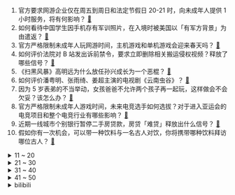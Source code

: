 1. 官方要求网游企业仅在周五到周日和法定节假日 20-21 时，向未成年人提供 1 小时服务，将有何影响？ [:link:](https://www.zhihu.com/question/483554401)
2. 如何看待中国学生因手机存有军训照片，在入境时被美国以「有军方背景」为由遣返？ [:link:](https://www.zhihu.com/question/483577764)
3. 官方严格限制未成年人玩网游时间，主机游戏和单机游戏会迎来春天吗？ [:link:](https://www.zhihu.com/question/483567494)
4. 如何评价法院对 B 站发出诉前禁令，要求立即删除相关搬运侵权视频？释放了哪些信号？ [:link:](https://www.zhihu.com/question/483590701)
5. 《扫黑风暴》高明远为什么放任孙兴成长为一个恶棍？ [:link:](https://www.zhihu.com/question/482681907)
6. 如何评价潘粤明、张雨绮、姜超主演的电视剧《云南虫谷》？ [:link:](https://www.zhihu.com/question/483298881)
7. 因为 5 岁表弟的不当举动，女孩爸爸不允许两个孩子再一起玩，这样做会不会欠妥？该怎么办？ [:link:](https://www.zhihu.com/question/482758106)
8. 官方严格限制未成年人游戏时间，未来电竞选手如何选拔？对于进入亚运会的电竞项目和整个电竞行业有哪些影响？ [:link:](https://www.zhihu.com/question/483564836)
9. 近期一线城市个别银行暂停二手房贷款，房贷「难贷」释放出什么信号？ [:link:](https://www.zhihu.com/question/483457172)
10. 假如你有一次机会，可以带一种饮料与一名古人对饮，你将携带哪种饮料拜访哪位古人？ [:link:](https://www.zhihu.com/question/457665322)
<details>
<summary>11 ~ 20</summary>

11. 考上教师编后觉得不快乐，该不该辞职？ [:link:](https://www.zhihu.com/question/483177181)
12. 如何看待《当代生物学》最新研究称「越胖，运动减肥越难」？ [:link:](https://www.zhihu.com/question/483418242)
13. S11 冒泡赛 WE vs RNG，你觉得谁能赢？ [:link:](https://www.zhihu.com/question/483435675)
14. 新研究称，新冠病毒几乎一周变异一次，变异速度比此前估计的高 50% 以上，新冠疫情将有哪些趋势？ [:link:](https://www.zhihu.com/question/483465513)
15. 大学生有没有必要交医保？ [:link:](https://www.zhihu.com/question/30437230)
16. 如何看待某律所招聘律师助理，要求会做3-5人的饭？ [:link:](https://www.zhihu.com/question/483503699)
17. 为何《披荆斩棘的哥哥》中的哥哥们看起来都不怎么爱训练？ [:link:](https://www.zhihu.com/question/479714832)
18. 如何看待小米员工称，雷军给小米开创了「996 工作制」，后来被其他互联网公司效仿？ [:link:](https://www.zhihu.com/question/483349457)
19. 如何不动声色地提高自身颜值？ [:link:](https://www.zhihu.com/question/41761929)
20. 游戏《黑神话：悟空》的土地公为什么做的那么丑？ [:link:](https://www.zhihu.com/question/481780732)
</details>
<details>
<summary>21 ~ 30</summary>

21. iPhone 13 或将支持低轨道卫星通讯，这意味着什么？将会给手机使用带来哪些便利？ [:link:](https://www.zhihu.com/question/483462951)
22. 2021 年中秋国庆双节都加班，可拿 24 天的日工资，你会选择在节假日加班多挣钱吗？ [:link:](https://www.zhihu.com/question/483528867)
23. 教育部明确可安排教师弹性上下班，对课后服务教师给予补助，将会对教师行业产生哪些影响？ [:link:](https://www.zhihu.com/question/483447659)
24. 人类进化这么长的时间，进化出了什么攻击性器官?难道只是靠着智商高吗？ [:link:](https://www.zhihu.com/question/482188465)
25. 当下 90 后成为购房主力，你觉得促使年轻人早买房的因素有哪些？ [:link:](https://www.zhihu.com/question/482387758)
26. 北京环球影城的开业会对上海迪士尼乐园产生冲击吗？哪个会更受游客欢迎？ [:link:](https://www.zhihu.com/question/482950672)
27. 互联网大厂中层（年薪大几十万百万）那种有 35 岁危机吗？ [:link:](https://www.zhihu.com/question/469434789)
28. 吴谢宇谈作案细节，称妈妈像死前林黛玉，杀她是「想让她解脱」，如何从心理学角度分析他的自我剖析？ [:link:](https://www.zhihu.com/question/436433018)
29. 疯狂英语李阳前妻发视频指控李阳再度家暴女儿，若属实他需承担哪些后果？家暴真的只有 0 次和无数次吗？ [:link:](https://www.zhihu.com/question/483398713)
30. 资深游戏玩家看《失控玩家》是什么感受？ [:link:](https://www.zhihu.com/question/482942254)
</details>
<details>
<summary>31 ~ 40</summary>

31. 腾讯收购《博得之门 3》开发商、欧洲最大独立游戏工作室之一拉瑞安 30% 股份，会带来哪些影响？ [:link:](https://www.zhihu.com/question/483525932)
32. 有研究报告称每天坐 8 小时中风风险「高 7 倍」，医学角度分析为何风险增加这么多？你每天会坐多久？ [:link:](https://www.zhihu.com/question/483450680)
33. 我是今年考生，被一所好二本的法学专业录取，学法学真的会一毕业就失业吗？ [:link:](https://www.zhihu.com/question/476527713)
34. 如何看待安踏集团半年收益 228 亿元，稳居中国运动品牌第一？还有哪些信息值得关注？ [:link:](https://www.zhihu.com/question/482304339)
35. 下属不服从管理怎么办？ [:link:](https://www.zhihu.com/question/453644473)
36. 如何以“即使知道眼前这位落魄的少年将来会权倾天下，我也要向他退婚”为开头写一个故事？ [:link:](https://www.zhihu.com/question/461598262)
37. 如何看待 2021 LCK 夏季总决赛 DK 3:1 T1 夺冠并以一号种子身份晋级 S11？ [:link:](https://www.zhihu.com/question/481698067)
38. 动画 EVA《新世纪福音战士》主角他爸为什么会这样？人类补完计划的目的是什么？ [:link:](https://www.zhihu.com/question/438681670)
39. 有什么适合大学生的质量好的双肩包？ [:link:](https://www.zhihu.com/question/461323575)
40. 如何评价kanye west新专辑《donda》? [:link:](https://www.zhihu.com/question/483353167)
</details>
<details>
<summary>41 ~ 50</summary>

41. 小学教师资格证如何复习？具体内容都有什么呢？ [:link:](https://www.zhihu.com/question/463494512)
42. 如何以「我把男主养废了」为开头写一个故事？ [:link:](https://www.zhihu.com/question/437462244)
43. 一个女生不爱化妆，除了懒还有别的原因吗？ [:link:](https://www.zhihu.com/question/477564205)
44. 玩单机游戏开修改器是不是一种浪费游戏体验的行为？ [:link:](https://www.zhihu.com/question/479332867)
45. 为什么游戏圈似乎很多不玩《原神》的人说「感觉不如原神...画质」？这是什么梗？ [:link:](https://www.zhihu.com/question/478101437)
46. 如何评价梅西在巴黎首秀的表现？ [:link:](https://www.zhihu.com/question/483418197)
47. 有没有能让人get到张真源的图？ [:link:](https://www.zhihu.com/question/471572733)
48. 如何看待喀布尔机场事件中大量遇难者是被外国军人射杀？ [:link:](https://www.zhihu.com/question/483333335)
49. 省考准备一个月时间可以吗？ [:link:](https://www.zhihu.com/question/446438823)
50. 熬夜对皮肤的危害可逆吗? [:link:](https://www.zhihu.com/question/355037169)
</details><details>
<summary>bilibili</summary>

1. 回村的诱惑（1） [:link:](//www.bilibili.com/video/BV1f3411B7Bx)
2. 白嫖香不香？130W跑分的电脑抽奖，仅限B站。 [:link:](//www.bilibili.com/video/BV1Lf4y1N7vN)
3. 咯咯哒哒哒哒！！！！！ [:link:](//www.bilibili.com/video/BV1PQ4y127Xp)
4. 蜘蛛侠：这是新的蛛网发射器 [:link:](//www.bilibili.com/video/BV1iQ4y117Yc)
5. 被人肉威胁，要给我50w封口费，批评槟榔广告火了之后，我所遭遇的威逼利诱！ [:link:](//www.bilibili.com/video/BV15b4y1m7iX)
6. 每天一遍，青春无极限！ [:link:](//www.bilibili.com/video/BV1Kh411W7Yp)
7. 人均400的星巴克自助？难吃到直呼退钱！【凭啥这么贵ep32-星巴克】 [:link:](//www.bilibili.com/video/BV1tf4y1N78J)
8. 假装忘记关投屏，让男朋友看到我手机里的内容… [:link:](//www.bilibili.com/video/BV17g411V71m)
9. 【warma】啊？你已经到门口了？！ [:link:](//www.bilibili.com/video/BV14q4y1U763)
10. up爆肝24小时，周杰伦新歌前奏续写完整版 [:link:](//www.bilibili.com/video/BV1oQ4y117Qc)
<details>
<summary>11 ~ 20</summary>

11. 这两个男人突然来我家，学魔性舞蹈拦都拦不住？？ [:link:](//www.bilibili.com/video/BV1XU4y1j7fu)
12. 《原神》宵宫手书「烟花易逝，人情长存」 [:link:](//www.bilibili.com/video/BV1vL4114779)
13. bug多又怎么样！但是它能运行啊！用代码还原《愤怒的小鸟》 [:link:](//www.bilibili.com/video/BV1av411A7AP)
14. 离谱！扭蛋机出现惊天BUG连出switch大奖！！ [:link:](//www.bilibili.com/video/BV1CL41147su)
15. 社 交 牛 逼 症 ！ [:link:](//www.bilibili.com/video/BV1KU4y1772t)
16. 《原神》角色演示-「九条裟罗：雷闪之志」 [:link:](//www.bilibili.com/video/BV1Wg411L7xy)
17. 大作回归！黑马遍地！2021年10月新番导视！【泛式】 [:link:](//www.bilibili.com/video/BV1CM4y1379X)
18. 某 圈 乱 象 ❌ [:link:](//www.bilibili.com/video/BV1V44y1C7DZ)
19. 《打人模拟器》玩过没？ [:link:](//www.bilibili.com/video/BV1CL41147FQ)
20. 《软 桃 硬 吃》 [:link:](//www.bilibili.com/video/BV1qf4y1N7ZJ)
</details>
<details>
<summary>21 ~ 30</summary>

21. 第1期（上）36组唱作人落户有谱村【我的音乐你听吗】 [:link:](//www.bilibili.com/video/BV1AM4y1572g)
22. 达成进度：永恒的伙伴！ [:link:](//www.bilibili.com/video/BV1pg411L7pm)
23. 【龙女仆/重制版】打工奇遇（赵丽蓉巩汉林小品） [:link:](//www.bilibili.com/video/BV1t44y1C7D1)
24. 非 自 然 派 蒙 【第一集】 [:link:](//www.bilibili.com/video/BV1zL4y1Y7jv)
25. 女主持 : 为什么你们四个人长了八张嘴 ！！！ [:link:](//www.bilibili.com/video/BV1Uq4y1K7ED)
26. 新概念妹妹！独生子的我竟有了个二次元妹妹！ [:link:](//www.bilibili.com/video/BV19v411A7At)
27. 火柴人 VS 我的世界系列 第二十五集 终极武器 [:link:](//www.bilibili.com/video/BV1Z3411B7r3)
28. 结婚七年，没激情了。 [:link:](//www.bilibili.com/video/BV1UQ4y117hx)
29. 2米巨型稻试种成功！“袁老的禾下乘凉梦成真了” [:link:](//www.bilibili.com/video/BV1fv411A7BZ)
30. 听说你们都想听慢羊羊说“你放屁”【高全胜】 [:link:](//www.bilibili.com/video/BV1LP4y1W7aX)
</details>
<details>
<summary>31 ~ 40</summary>

31. 行车路上的美食，五香猪蹄配焖面，太香了 [:link:](//www.bilibili.com/video/BV1G64y1Y7r9)
32. 人 类 高 质 量 老 六 [:link:](//www.bilibili.com/video/BV1uq4y1D7c2)
33. 吃完的龙虾不要丢 裹上油漆 钢铁直男馋哭了 [:link:](//www.bilibili.com/video/BV1Xb4y1m7bN)
34. 我下墓了 [:link:](//www.bilibili.com/video/BV1cL411878R)
35. 如果海水淹没整个地球，你需要知道在哪里登船，几千万个面的地球模型，这是全网超过1000万播放的第二季 [:link:](//www.bilibili.com/video/BV1dP4y1p7RH)
36. 帅小伙去市场买海鲜请兄弟吃海鲜大咖，老板：有备而来... [:link:](//www.bilibili.com/video/BV1564y1Y7RY)
37. 这西瓜凭什么卖我150元？掀开一看，我直接傻眼了(｡ì _ í｡) [:link:](//www.bilibili.com/video/BV1ov411A7u1)
38. 当玩家每死亡一次，怪物的血量就会「永久翻倍」！ [:link:](//www.bilibili.com/video/BV1FQ4y127zj)
39. 史上最离谱随机挑战！居然随机到去欣小萌家蹭饭...【第二期】 [:link:](//www.bilibili.com/video/BV1Hq4y1D7MR)
40. 跟大家讲讲我跟老婆的故事 [:link:](//www.bilibili.com/video/BV1EU4y1771K)
</details>
<details>
<summary>41 ~ 50</summary>

41. 当BOSS与玩家的地位对换！ [:link:](//www.bilibili.com/video/BV1NU4y1774a)
42. 【原神】三 神 鼎 立  👀（百草园警告） [:link:](//www.bilibili.com/video/BV1xf4y1N7dj)
43. 蚌埠住了！你根本想不到有多生草！ [:link:](//www.bilibili.com/video/BV1bf4y1G7MK)
44. 成为自己的信徒！童声超震撼合唱《Believer》太鼓舞人心了！ [:link:](//www.bilibili.com/video/BV1sf4y1N7RH)
45. 《 绝 世 美 男 》 [:link:](//www.bilibili.com/video/BV1H44y1C7RX)
46. 吵个架都能被杀？结婚之前一定要擦亮双眼！ [:link:](//www.bilibili.com/video/BV18f4y1H798)
47. 找 茬 专 家 [:link:](//www.bilibili.com/video/BV17h411W7QX)
48. 阴 间 人 方 块 [:link:](//www.bilibili.com/video/BV1zb4y1m7n4)
49. 新 · 武大郎传奇！   【3D版倒放挑战】 [:link:](//www.bilibili.com/video/BV1zQ4y117Kc)
50. 全网首吃顶级尤物“龙鳗”，生性凶猛，但好吃得停不下来 [:link:](//www.bilibili.com/video/BV1Df4y1N7Vf)
</details>
<details>
<summary>51 ~ 60</summary>

51. 一个百万UP主的自觉 [:link:](//www.bilibili.com/video/BV1HQ4y1h7jR)
52. 当 代 青 年 开 学 现 状 [:link:](//www.bilibili.com/video/BV1y3411B7kK)
53. 无脸羊引发的家庭矛盾！ [:link:](//www.bilibili.com/video/BV1Hf4y1N7So)
54. 当玩家可以建造「TNT传送门」!! [:link:](//www.bilibili.com/video/BV1Sb4y1m7My)
55. 我做了世界上最大的橡皮筋枪 [:link:](//www.bilibili.com/video/BV1Wg411L7Fu)
56. 【吸奇侠】《九品芝麻官》聊原型、梗、官场争斗，千古奇冤由谁做主？ [:link:](//www.bilibili.com/video/BV11L41147Ja)
57. 开 学 赶 作 业 现 状 [:link:](//www.bilibili.com/video/BV1Aq4y1T792)
58. 乌 鸦 坐 飞 机！【汽油桶快乐阴人流#14】 [:link:](//www.bilibili.com/video/BV15L4y1Y7oN)
59. 翻译翻译，什么叫国际巨片！ [:link:](//www.bilibili.com/video/BV1kv411A7aJ)
60. 燃炸！爸妈竟然和我一起演奏《unravel》 [:link:](//www.bilibili.com/video/BV15M4y1V7Fj)
</details>
<details>
<summary>61 ~ 70</summary>

61. 既能辅助队友 又能辅助对手的辅助 [:link:](//www.bilibili.com/video/BV1PM4y157n4)
62. 开 学 补 作 业 现 状 [:link:](//www.bilibili.com/video/BV1Pf4y1H7V6)
63. 印度：你这不是欺负老实人吗！ [:link:](//www.bilibili.com/video/BV1nq4y1U7RW)
64. 13发布前，我们首发了iPhone12 的深度评测丨带你重新认识iPhone12系列（下） [:link:](//www.bilibili.com/video/BV12P4y1p7Cf)
65. 大豆之死2：世界四大粮商做空中国，粮食大战一触即发 [:link:](//www.bilibili.com/video/BV1r64y1a7ae)
66. 《可露希尔的秘密档案》10话：罗德岛心脏——控制中枢② [:link:](//www.bilibili.com/video/BV1My4y1G7PP)
67. 为什么我不赞同大连日本街 [:link:](//www.bilibili.com/video/BV18U4y1j7TV)
68. 太惨了！刘醒妻子出轨！生意失败！9.2分港产抗日剧《义海豪情》P4 [:link:](//www.bilibili.com/video/BV1Rq4y1K7up)
69. 【内鬼对线】"体 育 老 师 今 天 有 事" [:link:](//www.bilibili.com/video/BV1bg411L74b)
70. 你敢相信这是5岁的小朋友？ [:link:](//www.bilibili.com/video/BV1ky4y1G788)
</details>
<details>
<summary>71 ~ 80</summary>

71. 【瞎拍日记】蒂法礼服COS拍摄VLOG！ [:link:](//www.bilibili.com/video/BV1ph411W7HL)
72. 梦幻联动！朝烟和Vicky宣宣合唱Someone You Loved:) [:link:](//www.bilibili.com/video/BV1Gq4y1u7i2)
73. 千万别让我女朋友看到这个视频，会死人的 [:link:](//www.bilibili.com/video/BV17q4y1U7TF)
74. 在摩天轮上跟她求婚啦 [:link:](//www.bilibili.com/video/BV1BA411c7Pi)
75. 我最喜欢拉屎啦！！ [:link:](//www.bilibili.com/video/BV1CQ4y117HV)
76. 一个赞做一个碗，应该不会有人看到吧吧吧吧！ [:link:](//www.bilibili.com/video/BV1o64y1a7JL)
77. 【鬼谷说】心脏与血液（其二）：天演之道 存乎一心 [:link:](//www.bilibili.com/video/BV1XA411c7nZ)
78. 我为杰伦写了这首新歌… [:link:](//www.bilibili.com/video/BV1V44y187Eo)
79. 哎！这个一看书就让人头大的时代… [:link:](//www.bilibili.com/video/BV18Q4y117Yv)
80. 厨师长教你：“糖醋里脊”的老式经典做法，酸甜可口，小孩最爱 [:link:](//www.bilibili.com/video/BV1Wg411L7Jx)
</details>
<details>
<summary>81 ~ 90</summary>

81. 当你穿上自己最帅的衣服 迎接自己得毕业典礼 [:link:](//www.bilibili.com/video/BV1YU4y1j7X6)
82. 自从我看到这个，我打算退出b站去赚钱了... [:link:](//www.bilibili.com/video/BV17y4y1G7qY)
83. 5岁脑瘫女孩挑战自己穿衣服，因动作慢还跟妈妈道歉，懂事得让人心疼 [:link:](//www.bilibili.com/video/BV1QM4y1V7FY)
84. 细菌爆表！0卡糖更胖！这就是网红水果茶？【老爸评测】 [:link:](//www.bilibili.com/video/BV1ih411W7zf)
85. 【开箱】在地上用酱油画3米长画！是什么体验？ [:link:](//www.bilibili.com/video/BV1uP4y1p7WB)
86. 人在美国如何当皇帝？【硬核狠人07】 [:link:](//www.bilibili.com/video/BV1kA411c7Ky)
87. 高质量反人类陷阱，毁灭吧哈哈哈哈！！！ [:link:](//www.bilibili.com/video/BV1NL41187xD)
88. 寿命极限 揭露残忍的自然选择真相【思维实验室】 [:link:](//www.bilibili.com/video/BV1u64y1Y7KQ)
89. 你搁这搁这呢？ [:link:](//www.bilibili.com/video/BV1rQ4y1h7SH)
90. 伊 藤 杀 回 来 了 [:link:](//www.bilibili.com/video/BV1Kq4y1T7Pw)
</details>
<details>
<summary>91 ~ 100</summary>

91. 澳大利亚网友买了件袋鼠装，终于等来了只小袋鼠 [:link:](//www.bilibili.com/video/BV18A411c7at)
92. 在中国讲阿根廷现状，我被老家的媒体报道了！ [:link:](//www.bilibili.com/video/BV1Lf4y1H7Lr)
93. 我的rap真是越来越溜了 [:link:](//www.bilibili.com/video/BV15g411V7SM)
94. 演员们的“哭戏”都卷起来吧！ [:link:](//www.bilibili.com/video/BV1qh411W7tB)
95. 粉丝裸聊被敲诈,黑入后台解救粉丝！ [:link:](//www.bilibili.com/video/BV1Eq4y1U7uP)
96. 兄弟！快开炮！ [:link:](//www.bilibili.com/video/BV1o3411B7gD)
97. 【凤凰传奇新歌MV】剑网3十二周年纪念主题曲【万象长安】 [:link:](//www.bilibili.com/video/BV1pU4y177gQ)
98. 我还回得去吗 [:link:](//www.bilibili.com/video/BV1Bf4y1H7pY)
99. 萨日朗现场版 [:link:](//www.bilibili.com/video/BV1zM4y137fF)
100. 【危机合约18】4人轻松镀层！狂嚎沙原18镀层平民攻略！单专三+无潜能+语音详解的愉悦攻略！《明日方舟》|魔法Zc目录 危机合约 [:link:](//www.bilibili.com/video/BV1AL41187mh)
</details></details>